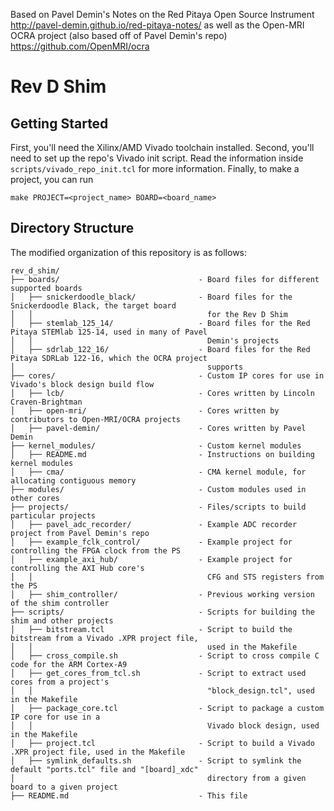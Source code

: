 Based on Pavel Demin's Notes on the Red Pitaya Open Source Instrument
http://pavel-demin.github.io/red-pitaya-notes/
as well as the Open-MRI OCRA project (also based off of Pavel Demin's repo)
https://github.com/OpenMRI/ocra


# Rev D Shim

## Getting Started

First, you'll need the Xilinx/AMD Vivado toolchain installed.
Second, you'll need to set up the repo's Vivado init script. Read the information inside `scripts/vivado_repo_init.tcl` for more information.
Finally, to make a project, you can run
```
make PROJECT=<project_name> BOARD=<board_name>
```

## Directory Structure

The modified organization of this repository is as follows:
```
rev_d_shim/
├── boards/                               - Board files for different supported boards
│   ├── snickerdoodle_black/              - Board files for the Snickerdoodle Black, the target board
│   │                                       for the Rev D Shim
│   ├── stemlab_125_14/                   - Board files for the Red Pitaya STEMlab 125-14, used in many of Pavel 
│   │                                       Demin's projects
│   ├── sdrlab_122_16/                    - Board files for the Red Pitaya SDRLab 122-16, which the OCRA project 
│                                           supports
├── cores/                                - Custom IP cores for use in Vivado's block design build flow
│   ├── lcb/                              - Cores written by Lincoln Craven-Brightman
│   ├── open-mri/                         - Cores written by contributors to Open-MRI/OCRA projects
│   ├── pavel-demin/                      - Cores written by Pavel Demin
├── kernel_modules/                       - Custom kernel modules
│   ├── README.md                         - Instructions on building kernel modules
│   ├── cma/                              - CMA kernel module, for allocating contiguous memory
├── modules/                              - Custom modules used in other cores
├── projects/                             - Files/scripts to build particular projects
│   ├── pavel_adc_recorder/               - Example ADC recorder project from Pavel Demin's repo
│   ├── example_fclk_control/             - Example project for controlling the FPGA clock from the PS
│   ├── example_axi_hub/                  - Example project for controlling the AXI Hub core's
│   │                                       CFG and STS registers from the PS
│   ├── shim_controller/                  - Previous working version of the shim controller
├── scripts/                              - Scripts for building the shim and other projects
│   ├── bitstream.tcl                     - Script to build the bitstream from a Vivado .XPR project file,
│   │                                       used in the Makefile
│   ├── cross_compile.sh                  - Script to cross compile C code for the ARM Cortex-A9
│   ├── get_cores_from_tcl.sh             - Script to extract used cores from a project's 
│   │                                       "block_design.tcl", used in the Makefile
│   ├── package_core.tcl                  - Script to package a custom IP core for use in a 
│   │                                       Vivado block design, used in the Makefile
│   ├── project.tcl                       - Script to build a Vivado .XPR project file, used in the Makefile
│   ├── symlink_defaults.sh               - Script to symlink the default "ports.tcl" file and "[board]_xdc" 
│                                           directory from a given board to a given project
├── README.md                             - This file
```
